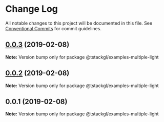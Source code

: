 # Change Log

All notable changes to this project will be documented in this file.
See [Conventional Commits](https://conventionalcommits.org) for commit guidelines.

## [0.0.3](https://github.com/nkint/tstackgl/compare/@tstackgl/examples-multiple-light@0.0.2...@tstackgl/examples-multiple-light@0.0.3) (2019-02-08)

**Note:** Version bump only for package @tstackgl/examples-multiple-light





## [0.0.2](https://github.com/nkint/tstackgl/compare/@tstackgl/examples-multiple-light@0.0.1...@tstackgl/examples-multiple-light@0.0.2) (2019-02-08)

**Note:** Version bump only for package @tstackgl/examples-multiple-light





## 0.0.1 (2019-02-08)

**Note:** Version bump only for package @tstackgl/examples-multiple-light
